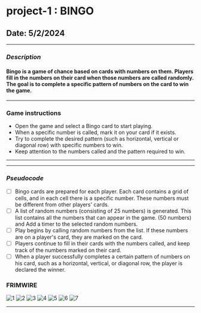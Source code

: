 # project-1 : BINGO

## Date: 5/2/2024

---

### **_Description_**

#### Bingo is a game of chance based on cards with numbers on them. Players fill in the numbers on their card when those numbers are called randomly. The goal is to complete a specific pattern of numbers on the card to win the game.

---

### **Game instructions**

- Open the game and select a Bingo card to start playing.
- When a specific number is called, mark it on your card if it exists.
- Try to complete the desired pattern (such as horizontal, vertical or diagonal row) with specific numbers to win.
- Keep attention to the numbers called and the pattern required to win.

---

---

### **_Pseudocode_**

- [ ] Bingo cards are prepared for each player. Each card contains a grid of cells, and in each cell there is a specific number. These numbers must be different from other players' cards.
- [ ] A list of random numbers (consisting of 25 numbers) is generated. This list contains all the numbers that can appear in the game. (50 numbers) and Add a timer to the selected random numbers.
- [ ] Play begins by calling random numbers from the list. If these numbers are on a player's card, they are marked on the card.
- [ ] Players continue to fill in their cards with the numbers called, and keep track of the numbers marked on their card.
- [ ] When a player successfully completes a certain pattern of numbers on his card, such as a horizontal, vertical, or diagonal row, the player is declared the winner.

### **FRIMWIRE**

![1](https://www5.0zz0.com/2024/05/01/22/553226158.jpg)
![2](https://www5.0zz0.com/2024/05/01/22/667456810.jpg)
![3](https://www5.0zz0.com/2024/05/01/22/892409181.jpg)
![4](https://www5.0zz0.com/2024/05/01/22/774840450.jpg)
![5](https://www5.0zz0.com/2024/05/01/22/258805665.jpg)
![6](https://www5.0zz0.com/2024/05/01/22/916036046.jpg)
![7](https://www5.0zz0.com/2024/05/01/22/730828586.jpg)

---
